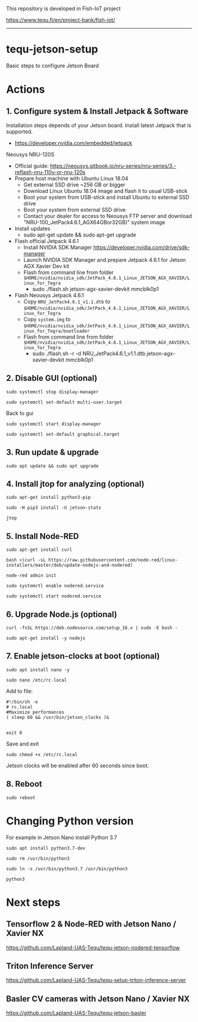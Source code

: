 This repository is developed in Fish-IoT project

https://www.tequ.fi/en/project-bank/fish-iot/ 

---

# tequ-jetson-setup
Basic steps to configure Jetson Board

# Actions

## 1. Configure system & Install Jetpack & Software

Installation steps depends of your Jetson board. Install latest Jetpack that is supported.

- https://developer.nvidia.com/embedded/jetpack

Neousys NRU-120S
- Official guide: https://neousys.gitbook.io/nru-series/nru-series/3.-reflash-nru-110v-or-nru-120s
- Prepare host machine with Ubuntu Linux 18.04 
  - Get external SSD drive ~256 GB or bigger
  - Download Linux Ubuntu 18.04 image and flash it to usual USB-stick
  - Boot your system from USB-stick and install Ubuntu to external SSD drive
  - Boot your system from external SSD drive
  - Contact your dealer for access to Neousys FTP server and download "NRU-100_JetPack4.6.1_AGX64GBor32GB)" system image
- Install updates 
  - sudo apt-get update && sudo apt-get upgrade
- Flash official Jetpack 4.6.1
  - Install NVIDIA SDK Manager https://developer.nvidia.com/drive/sdk-manager
  - Launch NVIDIA SDK Manager and prepare Jetpack 4.6.1 for Jetson AGX Xavier Dev kit
  - Flash from command line from folder ```$HOME/nvidia/nvidia_sdk/JetPack_4.6.1_Linux_JETSON_AGX_XAVIER/Linux_for_Tegra```
    - sudo ./flash.sh jetson-agx-xavier-devkit mmcblk0p1
- Flash Neousys Jetpack 4.6.1
  - Copy ```NRU_JetPack4.6.1_v1.1.dtb``` to ```$HOME/nvidia/nvidia_sdk/JetPack_4.6.1_Linux_JETSON_AGX_XAVIER/Linux_for_Tegra```
  - Copy ```system.img``` to ```$HOME/nvidia/nvidia_sdk/JetPack_4.6.1_Linux_JETSON_AGX_XAVIER/Linux_for_Tegra/bootloader```
  - Flash from command line from folder ```$HOME/nvidia/nvidia_sdk/JetPack_4.6.1_Linux_JETSON_AGX_XAVIER/Linux_for_Tegra```
    - sudo ./flash.sh -r -d NRU_JetPack4.6.1_v1.1.dtb jetson-agx-xavier-devkit mmcblk0p1

## 2. Disable GUI (optional)

```
sudo systemctl stop display-manager
```

```
sudo systemctl set-default multi-user.target
```

Back to gui
```
sudo systemctl start display-manager
```

```
sudo systemctl set-default graphical.target
```

## 3. Run update & upgrade

```
sudo apt update && sudo apt upgrade
```

## 4. Install jtop for analyzing (optional)

```
sudo apt-get install python3-pip
```

```
sudo -H pip3 install -U jetson-stats
```

```
jtop
```

## 5. Install Node-RED 

```
sudo apt-get install curl
```

```
bash <(curl -sL https://raw.githubusercontent.com/node-red/linux-installers/master/deb/update-nodejs-and-nodered)
```

```
node-red admin init
```

```
sudo systemctl enable nodered.service
```

```
sudo systemctl start nodered.service
```

## 6. Upgrade Node.js (optional)

```
curl -fsSL https://deb.nodesource.com/setup_16.x | sudo -E bash -
```

```
sudo apt-get install -y nodejs
```

## 7. Enable jetson-clocks at boot (optional)
```
sudo apt install nano -y
```

```
sudo nano /etc/rc.local
```

Add to file:
```
#!/bin/sh -e
# rc.local
#Maximize performances
( sleep 60 && /usr/bin/jetson_clocks )&


exit 0
```

Save and exit
```
sudo chmod +x /etc/rc.local
```

Jetson clocks will be enabled after 60 seconds since boot.

## 8. Reboot

```
sudo reboot
```

# Changing Python version

For example in Jetson Nano install Python 3.7

```
sudo apt install python3.7-dev
```

```
sudo rm /usr/bin/python3
```

```
sudo ln -s /usr/bin/python3.7 /usr/bin/python3
```

```
python3
```

# Next steps

## Tensorflow 2 & Node-RED with Jetson Nano / Xavier NX

https://github.com/Lapland-UAS-Tequ/tequ-jetson-nodered-tensorflow

## Triton Inference Server

https://github.com/Lapland-UAS-Tequ/tequ-setup-triton-inference-server

## Basler CV cameras with Jetson Nano / Xavier NX

https://github.com/Lapland-UAS-Tequ/tequ-jetson-basler











